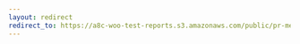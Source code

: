 ```yaml
---
layout: redirect
redirect_to: https://a8c-woo-test-reports.s3.amazonaws.com/public/pr-merge/39320/api/index.html
---
```

